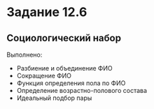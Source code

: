 # Задание 12.6 

## Социологический набор

Выполнено:   

* Разбиение и объединение ФИО
* Сокращение ФИО
* Функция определения пола по ФИО
* Определение возрастно-полового состава
* Идеальный подбор пары
